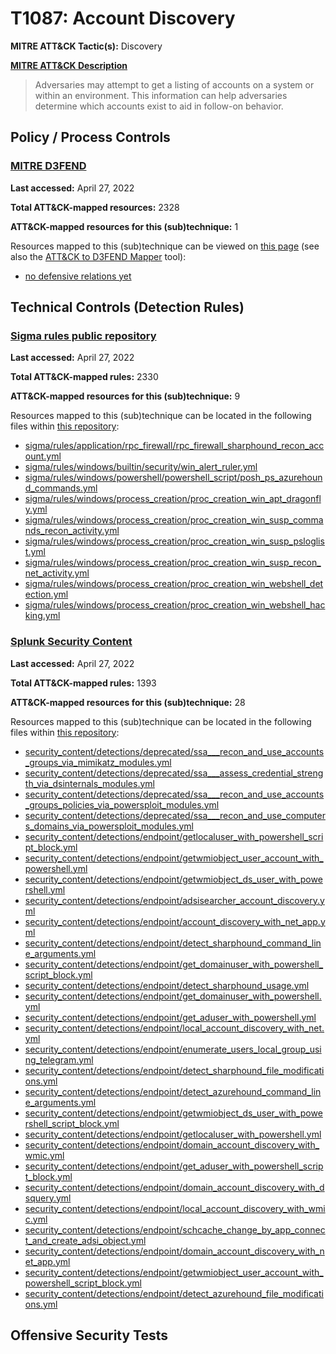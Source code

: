 # T1087: Account Discovery
**MITRE ATT&CK Tactic(s):** Discovery

**[MITRE ATT&CK Description](https://attack.mitre.org/techniques/T1087)**
<blockquote>Adversaries may attempt to get a listing of accounts on a system or within an environment. This information can help adversaries determine which accounts exist to aid in follow-on behavior.</blockquote>

## Policy / Process Controls
### [MITRE D3FEND](https://d3fend.mitre.org/)
**Last accessed:** April 27, 2022

**Total ATT&CK-mapped resources:** 2328

**ATT&CK-mapped resources for this (sub)technique:** 1

Resources mapped to this (sub)technique can be viewed on [this page](https://d3fend.mitre.org/) (see also the [ATT&CK to D3FEND Mapper](https://d3fend.mitre.org/tools/attack-mapper) tool):

* [no defensive relations yet](https://d3fend.mitre.org/techniques/d3f:nodefensiverelationsyet)

## Technical Controls (Detection Rules)
### [Sigma rules public repository](https://github.com/SigmaHQ/sigma)
**Last accessed:** April 27, 2022

**Total ATT&CK-mapped rules:** 2330

**ATT&CK-mapped resources for this (sub)technique:** 9

Resources mapped to this (sub)technique can be located in the following files within [this repository](https://github.com/SigmaHQ/sigma/tree/master/rules):

* [sigma/rules/application/rpc_firewall/rpc_firewall_sharphound_recon_account.yml](https://github.com/SigmaHQ/sigma/blob/master/rules/application/rpc_firewall/rpc_firewall_sharphound_recon_account.yml)
* [sigma/rules/windows/builtin/security/win_alert_ruler.yml](https://github.com/SigmaHQ/sigma/blob/master/rules/windows/builtin/security/win_alert_ruler.yml)
* [sigma/rules/windows/powershell/powershell_script/posh_ps_azurehound_commands.yml](https://github.com/SigmaHQ/sigma/blob/master/rules/windows/powershell/powershell_script/posh_ps_azurehound_commands.yml)
* [sigma/rules/windows/process_creation/proc_creation_win_apt_dragonfly.yml](https://github.com/SigmaHQ/sigma/blob/master/rules/windows/process_creation/proc_creation_win_apt_dragonfly.yml)
* [sigma/rules/windows/process_creation/proc_creation_win_susp_commands_recon_activity.yml](https://github.com/SigmaHQ/sigma/blob/master/rules/windows/process_creation/proc_creation_win_susp_commands_recon_activity.yml)
* [sigma/rules/windows/process_creation/proc_creation_win_susp_psloglist.yml](https://github.com/SigmaHQ/sigma/blob/master/rules/windows/process_creation/proc_creation_win_susp_psloglist.yml)
* [sigma/rules/windows/process_creation/proc_creation_win_susp_recon_net_activity.yml](https://github.com/SigmaHQ/sigma/blob/master/rules/windows/process_creation/proc_creation_win_susp_recon_net_activity.yml)
* [sigma/rules/windows/process_creation/proc_creation_win_webshell_detection.yml](https://github.com/SigmaHQ/sigma/blob/master/rules/windows/process_creation/proc_creation_win_webshell_detection.yml)
* [sigma/rules/windows/process_creation/proc_creation_win_webshell_hacking.yml](https://github.com/SigmaHQ/sigma/blob/master/rules/windows/process_creation/proc_creation_win_webshell_hacking.yml)

### [Splunk Security Content](https://github.com/splunk/security_content)
**Last accessed:** April 27, 2022

**Total ATT&CK-mapped rules:** 1393

**ATT&CK-mapped resources for this (sub)technique:** 28

Resources mapped to this (sub)technique can be located in the following files within [this repository](https://github.com/splunk/security_content/tree/develop/detections):

* [security_content/detections/deprecated/ssa___recon_and_use_accounts_groups_via_mimikatz_modules.yml](https://github.com/splunk/security_content/blob/develop/detections/deprecated/ssa___recon_and_use_accounts_groups_via_mimikatz_modules.yml)
* [security_content/detections/deprecated/ssa___assess_credential_strength_via_dsinternals_modules.yml](https://github.com/splunk/security_content/blob/develop/detections/deprecated/ssa___assess_credential_strength_via_dsinternals_modules.yml)
* [security_content/detections/deprecated/ssa___recon_and_use_accounts_groups_policies_via_powersploit_modules.yml](https://github.com/splunk/security_content/blob/develop/detections/deprecated/ssa___recon_and_use_accounts_groups_policies_via_powersploit_modules.yml)
* [security_content/detections/deprecated/ssa___recon_and_use_computers_domains_via_powersploit_modules.yml](https://github.com/splunk/security_content/blob/develop/detections/deprecated/ssa___recon_and_use_computers_domains_via_powersploit_modules.yml)
* [security_content/detections/endpoint/getlocaluser_with_powershell_script_block.yml](https://github.com/splunk/security_content/blob/develop/detections/endpoint/getlocaluser_with_powershell_script_block.yml)
* [security_content/detections/endpoint/getwmiobject_user_account_with_powershell.yml](https://github.com/splunk/security_content/blob/develop/detections/endpoint/getwmiobject_user_account_with_powershell.yml)
* [security_content/detections/endpoint/getwmiobject_ds_user_with_powershell.yml](https://github.com/splunk/security_content/blob/develop/detections/endpoint/getwmiobject_ds_user_with_powershell.yml)
* [security_content/detections/endpoint/adsisearcher_account_discovery.yml](https://github.com/splunk/security_content/blob/develop/detections/endpoint/adsisearcher_account_discovery.yml)
* [security_content/detections/endpoint/account_discovery_with_net_app.yml](https://github.com/splunk/security_content/blob/develop/detections/endpoint/account_discovery_with_net_app.yml)
* [security_content/detections/endpoint/detect_sharphound_command_line_arguments.yml](https://github.com/splunk/security_content/blob/develop/detections/endpoint/detect_sharphound_command_line_arguments.yml)
* [security_content/detections/endpoint/get_domainuser_with_powershell_script_block.yml](https://github.com/splunk/security_content/blob/develop/detections/endpoint/get_domainuser_with_powershell_script_block.yml)
* [security_content/detections/endpoint/detect_sharphound_usage.yml](https://github.com/splunk/security_content/blob/develop/detections/endpoint/detect_sharphound_usage.yml)
* [security_content/detections/endpoint/get_domainuser_with_powershell.yml](https://github.com/splunk/security_content/blob/develop/detections/endpoint/get_domainuser_with_powershell.yml)
* [security_content/detections/endpoint/get_aduser_with_powershell.yml](https://github.com/splunk/security_content/blob/develop/detections/endpoint/get_aduser_with_powershell.yml)
* [security_content/detections/endpoint/local_account_discovery_with_net.yml](https://github.com/splunk/security_content/blob/develop/detections/endpoint/local_account_discovery_with_net.yml)
* [security_content/detections/endpoint/enumerate_users_local_group_using_telegram.yml](https://github.com/splunk/security_content/blob/develop/detections/endpoint/enumerate_users_local_group_using_telegram.yml)
* [security_content/detections/endpoint/detect_sharphound_file_modifications.yml](https://github.com/splunk/security_content/blob/develop/detections/endpoint/detect_sharphound_file_modifications.yml)
* [security_content/detections/endpoint/detect_azurehound_command_line_arguments.yml](https://github.com/splunk/security_content/blob/develop/detections/endpoint/detect_azurehound_command_line_arguments.yml)
* [security_content/detections/endpoint/getwmiobject_ds_user_with_powershell_script_block.yml](https://github.com/splunk/security_content/blob/develop/detections/endpoint/getwmiobject_ds_user_with_powershell_script_block.yml)
* [security_content/detections/endpoint/getlocaluser_with_powershell.yml](https://github.com/splunk/security_content/blob/develop/detections/endpoint/getlocaluser_with_powershell.yml)
* [security_content/detections/endpoint/domain_account_discovery_with_wmic.yml](https://github.com/splunk/security_content/blob/develop/detections/endpoint/domain_account_discovery_with_wmic.yml)
* [security_content/detections/endpoint/get_aduser_with_powershell_script_block.yml](https://github.com/splunk/security_content/blob/develop/detections/endpoint/get_aduser_with_powershell_script_block.yml)
* [security_content/detections/endpoint/domain_account_discovery_with_dsquery.yml](https://github.com/splunk/security_content/blob/develop/detections/endpoint/domain_account_discovery_with_dsquery.yml)
* [security_content/detections/endpoint/local_account_discovery_with_wmic.yml](https://github.com/splunk/security_content/blob/develop/detections/endpoint/local_account_discovery_with_wmic.yml)
* [security_content/detections/endpoint/schcache_change_by_app_connect_and_create_adsi_object.yml](https://github.com/splunk/security_content/blob/develop/detections/endpoint/schcache_change_by_app_connect_and_create_adsi_object.yml)
* [security_content/detections/endpoint/domain_account_discovery_with_net_app.yml](https://github.com/splunk/security_content/blob/develop/detections/endpoint/domain_account_discovery_with_net_app.yml)
* [security_content/detections/endpoint/getwmiobject_user_account_with_powershell_script_block.yml](https://github.com/splunk/security_content/blob/develop/detections/endpoint/getwmiobject_user_account_with_powershell_script_block.yml)
* [security_content/detections/endpoint/detect_azurehound_file_modifications.yml](https://github.com/splunk/security_content/blob/develop/detections/endpoint/detect_azurehound_file_modifications.yml)


## Offensive Security Tests
